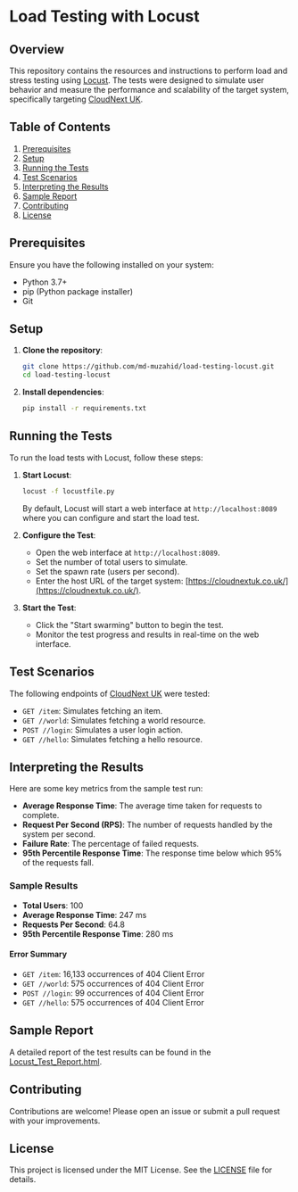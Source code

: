 # Load Testing with Locust

## Overview
This repository contains the resources and instructions to perform load and stress testing using [Locust](https://locust.io/). The tests were designed to simulate user behavior and measure the performance and scalability of the target system, specifically targeting [CloudNext UK](https://cloudnextuk.co.uk/).

## Table of Contents
1. [Prerequisites](#prerequisites)
2. [Setup](#setup)
3. [Running the Tests](#running-the-tests)
4. [Test Scenarios](#test-scenarios)
5. [Interpreting the Results](#interpreting-the-results)
6. [Sample Report](#sample-report)
7. [Contributing](#contributing)
8. [License](#license)

## Prerequisites
Ensure you have the following installed on your system:
- Python 3.7+
- pip (Python package installer)
- Git

## Setup
1. **Clone the repository**:
    ```bash
    git clone https://github.com/md-muzahid/load-testing-locust.git
    cd load-testing-locust
    ```

2. **Install dependencies**:
    ```bash
    pip install -r requirements.txt
    ```

## Running the Tests
To run the load tests with Locust, follow these steps:

1. **Start Locust**:
    ```bash
    locust -f locustfile.py
    ```
   By default, Locust will start a web interface at `http://localhost:8089` where you can configure and start the load test.

2. **Configure the Test**:
   - Open the web interface at `http://localhost:8089`.
   - Set the number of total users to simulate.
   - Set the spawn rate (users per second).
   - Enter the host URL of the target system: [https://cloudnextuk.co.uk/](https://cloudnextuk.co.uk/).

3. **Start the Test**:
   - Click the "Start swarming" button to begin the test.
   - Monitor the test progress and results in real-time on the web interface.

## Test Scenarios
The following endpoints of [CloudNext UK](https://cloudnextuk.co.uk/) were tested:
- `GET /item`: Simulates fetching an item.
- `GET //world`: Simulates fetching a world resource.
- `POST //login`: Simulates a user login action.
- `GET //hello`: Simulates fetching a hello resource.

## Interpreting the Results
Here are some key metrics from the sample test run:

- **Average Response Time**: The average time taken for requests to complete.
- **Request Per Second (RPS)**: The number of requests handled by the system per second.
- **Failure Rate**: The percentage of failed requests.
- **95th Percentile Response Time**: The response time below which 95% of the requests fall.

### Sample Results

- **Total Users**: 100
- **Average Response Time**: 247 ms
- **Requests Per Second**: 64.8
- **95th Percentile Response Time**: 280 ms

#### Error Summary
- `GET /item`: 16,133 occurrences of 404 Client Error
- `GET //world`: 575 occurrences of 404 Client Error
- `POST //login`: 99 occurrences of 404 Client Error
- `GET //hello`: 575 occurrences of 404 Client Error

## Sample Report
A detailed report of the test results can be found in the [Locust_Test_Report.html](https://github.com/md-muzahid/load-testing-locust/blob/main/Locust_Test_Report.html).

## Contributing
Contributions are welcome! Please open an issue or submit a pull request with your improvements.

## License
This project is licensed under the MIT License. See the [LICENSE](LICENSE) file for details.
